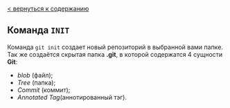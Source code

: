 [< вернуться к содержанию](./readme.md)

## Команда `INIT`

Команда `git init` создает новый репозиторий в выбранной вами папке. Так же создаётся скрытая папка **.git**, в которой содержатся 4 сущности **Git**:

- _blob_ (файл);
- _Tree_ (папка);
- _Commit_ (коммит);
- _Annotated Tag_(аннотированный тэг).
